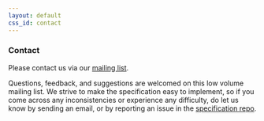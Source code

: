 ```yaml
---
layout: default
css_id: contact
---
```


### Contact

Please contact us via our [mailing
list](https://groups.google.com/forum/?fromgroups#!forum/theupdateframework).

Questions, feedback, and suggestions are welcomed on this low volume mailing
list.  We strive to make the specification easy to implement, so if you come
across any inconsistencies or experience any difficulty, do let us know by
sending an email, or by reporting an issue in the [specification
repo](https://github.com/theupdateframework/specification/issues).
